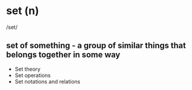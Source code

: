 # set (n)

/set/

## set of something - a group of similar things that belongs together in some way

- Set theory
- Set operations
- Set notations and relations